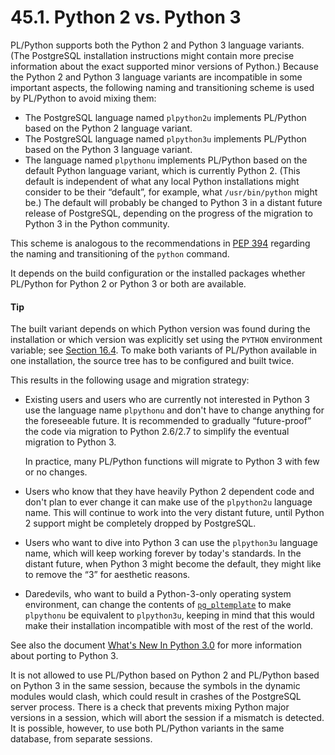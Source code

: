 # 45.1. Python 2 vs. Python 3

PL/Python supports both the Python 2 and Python 3 language variants. \(The PostgreSQL installation instructions might contain more precise information about the exact supported minor versions of Python.\) Because the Python 2 and Python 3 language variants are incompatible in some important aspects, the following naming and transitioning scheme is used by PL/Python to avoid mixing them:

* The PostgreSQL language named `plpython2u` implements PL/Python based on the Python 2 language variant.
* The PostgreSQL language named `plpython3u` implements PL/Python based on the Python 3 language variant.
* The language named `plpythonu` implements PL/Python based on the default Python language variant, which is currently Python 2. \(This default is independent of what any local Python installations might consider to be their “default”, for example, what `/usr/bin/python` might be.\) The default will probably be changed to Python 3 in a distant future release of PostgreSQL, depending on the progress of the migration to Python 3 in the Python community.

This scheme is analogous to the recommendations in [PEP 394](https://www.python.org/dev/peps/pep-0394/) regarding the naming and transitioning of the `python` command.

It depends on the build configuration or the installed packages whether PL/Python for Python 2 or Python 3 or both are available.

#### Tip

The built variant depends on which Python version was found during the installation or which version was explicitly set using the `PYTHON` environment variable; see [Section 16.4](https://www.postgresql.org/docs/12/install-procedure.html). To make both variants of PL/Python available in one installation, the source tree has to be configured and built twice.

This results in the following usage and migration strategy:

* Existing users and users who are currently not interested in Python 3 use the language name `plpythonu` and don't have to change anything for the foreseeable future. It is recommended to gradually “future-proof” the code via migration to Python 2.6/2.7 to simplify the eventual migration to Python 3.

  In practice, many PL/Python functions will migrate to Python 3 with few or no changes.

* Users who know that they have heavily Python 2 dependent code and don't plan to ever change it can make use of the `plpython2u` language name. This will continue to work into the very distant future, until Python 2 support might be completely dropped by PostgreSQL.
* Users who want to dive into Python 3 can use the `plpython3u` language name, which will keep working forever by today's standards. In the distant future, when Python 3 might become the default, they might like to remove the “3” for aesthetic reasons.
* Daredevils, who want to build a Python-3-only operating system environment, can change the contents of [`pg_pltemplate`](https://www.postgresql.org/docs/12/catalog-pg-pltemplate.html) to make `plpythonu` be equivalent to `plpython3u`, keeping in mind that this would make their installation incompatible with most of the rest of the world.

See also the document [What's New In Python 3.0](https://docs.python.org/3/whatsnew/3.0.html) for more information about porting to Python 3.

It is not allowed to use PL/Python based on Python 2 and PL/Python based on Python 3 in the same session, because the symbols in the dynamic modules would clash, which could result in crashes of the PostgreSQL server process. There is a check that prevents mixing Python major versions in a session, which will abort the session if a mismatch is detected. It is possible, however, to use both PL/Python variants in the same database, from separate sessions.

